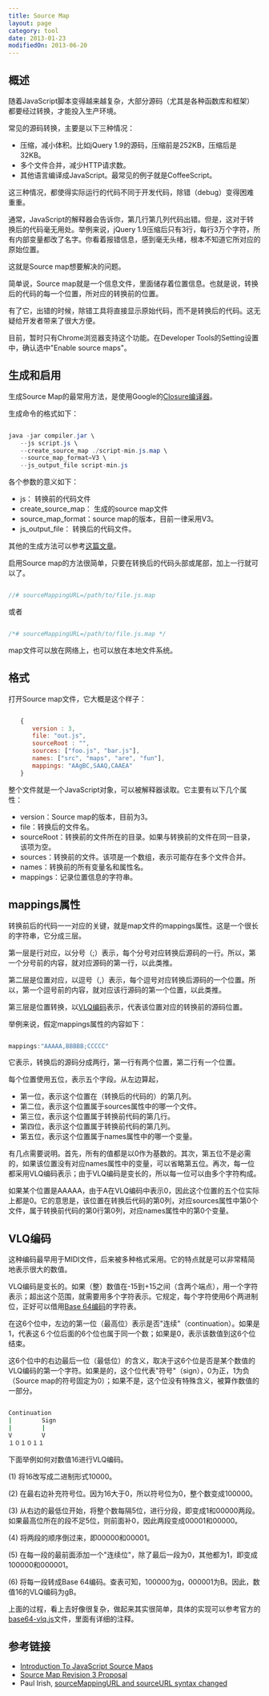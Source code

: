 ```yaml
---
title: Source Map
layout: page
category: tool
date: 2013-01-23
modifiedOn: 2013-06-20
---
```


## 概述

随着JavaScript脚本变得越来越复杂，大部分源码（尤其是各种函数库和框架）都要经过转换，才能投入生产环境。

常见的源码转换，主要是以下三种情况：

- 压缩，减小体积。比如jQuery 1.9的源码，压缩前是252KB，压缩后是32KB。
- 多个文件合并，减少HTTP请求数。
- 其他语言编译成JavaScript。最常见的例子就是CoffeeScript。

这三种情况，都使得实际运行的代码不同于开发代码，除错（debug）变得困难重重。

通常，JavaScript的解释器会告诉你，第几行第几列代码出错。但是，这对于转换后的代码毫无用处。举例来说，jQuery 1.9压缩后只有3行，每行3万个字符，所有内部变量都改了名字。你看着报错信息，感到毫无头绪，根本不知道它所对应的原始位置。

这就是Source map想要解决的问题。

简单说，Source map就是一个信息文件，里面储存着位置信息。也就是说，转换后的代码的每一个位置，所对应的转换前的位置。

有了它，出错的时候，除错工具将直接显示原始代码，而不是转换后的代码。这无疑给开发者带来了很大方便。

目前，暂时只有Chrome浏览器支持这个功能。在Developer Tools的Setting设置中，确认选中"Enable source maps"。

## 生成和启用

生成Source Map的最常用方法，是使用Google的[Closure编译器](https://developers.google.com/closure/compiler/)。

生成命令的格式如下：

```java

java -jar compiler.jar \
　　--js script.js \
　　--create_source_map ./script-min.js.map \
　　--source_map_format=V3 \
　　--js_output_file script-min.js

```

各个参数的意义如下：

- js： 转换前的代码文件
- create_source_map： 生成的source map文件
- source_map_format：source map的版本，目前一律采用V3。
- js_output_file： 转换后的代码文件。

其他的生成方法可以参考[这篇文章](http://net.tutsplus.com/tutorials/tools-and-tips/source-maps-101/)。

启用Source map的方法很简单，只要在转换后的代码头部或尾部，加上一行就可以了。

```javascript

//# sourceMappingURL=/path/to/file.js.map

```

或者

```javascript

/*# sourceMappingURL=/path/to/file.js.map */

```

map文件可以放在网络上，也可以放在本地文件系统。

## 格式

打开Source map文件，它大概是这个样子：

```javascript

　　{
　　　　version : 3,
　　　　file: "out.js",
　　　　sourceRoot : "",
　　　　sources: ["foo.js", "bar.js"],
　　　　names: ["src", "maps", "are", "fun"],
　　　　mappings: "AAgBC,SAAQ,CAAEA"
　　}

```

整个文件就是一个JavaScript对象，可以被解释器读取。它主要有以下几个属性：

- version：Source map的版本，目前为3。
- file：转换后的文件名。
- sourceRoot：转换前的文件所在的目录。如果与转换前的文件在同一目录，该项为空。
- sources：转换前的文件。该项是一个数组，表示可能存在多个文件合并。
- names：转换前的所有变量名和属性名。
- mappings：记录位置信息的字符串。

## mappings属性

转换前后的代码一一对应的关键，就是map文件的mappings属性。这是一个很长的字符串，它分成三层。

第一层是行对应，以分号（;）表示，每个分号对应转换后源码的一行。所以，第一个分号前的内容，就对应源码的第一行，以此类推。

第二层是位置对应，以逗号（,）表示，每个逗号对应转换后源码的一个位置。所以，第一个逗号前的内容，就对应该行源码的第一个位置，以此类推。

第三层是位置转换，以[VLQ编码](http://en.wikipedia.org/wiki/Variable-length_quantity)表示，代表该位置对应的转换前的源码位置。

举例来说，假定mappings属性的内容如下：

```javascript

mappings:"AAAAA,BBBBB;CCCCC"

```

它表示，转换后的源码分成两行，第一行有两个位置，第二行有一个位置。

每个位置使用五位，表示五个字段。从左边算起，

- 第一位，表示这个位置在（转换后的代码的）的第几列。
- 第二位，表示这个位置属于sources属性中的哪一个文件。
- 第三位，表示这个位置属于转换前代码的第几行。
- 第四位，表示这个位置属于转换前代码的第几列。
- 第五位，表示这个位置属于names属性中的哪一个变量。

有几点需要说明。首先，所有的值都是以0作为基数的。其次，第五位不是必需的，如果该位置没有对应names属性中的变量，可以省略第五位。再次，每一位都采用VLQ编码表示；由于VLQ编码是变长的，所以每一位可以由多个字符构成。

如果某个位置是AAAAA，由于A在VLQ编码中表示0，因此这个位置的五个位实际上都是0。它的意思是，该位置在转换后代码的第0列，对应sources属性中第0个文件，属于转换前代码的第0行第0列，对应names属性中的第0个变量。

## VLQ编码

这种编码最早用于MIDI文件，后来被多种格式采用。它的特点就是可以非常精简地表示很大的数值。

VLQ编码是变长的。如果（整）数值在-15到+15之间（含两个端点），用一个字符表示；超出这个范围，就需要用多个字符表示。它规定，每个字符使用6个两进制位，正好可以借用[Base 64编码](http://en.wikipedia.org/wiki/Base_64)的字符表。

在这6个位中，左边的第一位（最高位）表示是否"连续"（continuation）。如果是1，代表这６个位后面的6个位也属于同一个数；如果是0，表示该数值到这6个位结束。

这6个位中的右边最后一位（最低位）的含义，取决于这6个位是否是某个数值的VLQ编码的第一个字符。如果是的，这个位代表"符号"（sign），0为正，1为负（Source map的符号固定为0）；如果不是，这个位没有特殊含义，被算作数值的一部分。

```bash

Continuation
|　　　　　Sign
|　　　　　|
V　　　　　V
１０１０１１

```

下面举例如何对数值16进行VLQ编码。

(1) 将16改写成二进制形式10000。

(2) 在最右边补充符号位。因为16大于0，所以符号位为0，整个数变成100000。

(3) 从右边的最低位开始，将整个数每隔5位，进行分段，即变成1和00000两段。如果最高位所在的段不足5位，则前面补0，因此两段变成00001和00000。

(4) 将两段的顺序倒过来，即00000和00001。

(5) 在每一段的最前面添加一个"连续位"，除了最后一段为0，其他都为1，即变成100000和000001。

(6) 将每一段转成Base 64编码。查表可知，100000为g，000001为B。因此，数值16的VLQ编码为gB。

上面的过程，看上去好像很复杂，做起来其实很简单，具体的实现可以参考官方的[base64-vlq.js](https://github.com/mozilla/source-map/blob/master/lib/source-map/base64-vlq.js)文件，里面有详细的注释。

## 参考链接

- [Introduction To JavaScript Source Maps](http://www.html5rocks.com/en/tutorials/developertools/sourcemaps/)
- [Source Map Revision 3 Proposal](https://docs.google.com/document/d/1U1RGAehQwRypUTovF1KRlpiOFze0b-_2gc6fAH0KY0k/edit)
- Paul Irish, [sourceMappingURL and sourceURL syntax changed](http://updates.html5rocks.com/2013/06/sourceMappingURL-and-sourceURL-syntax-changed)
